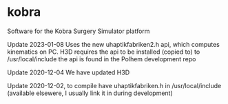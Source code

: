 # kobra
Software for the Kobra Surgery Simulator platform

Update 2023-01-08
Uses the new uhaptikfabriken2.h api, which computes kinematics on PC. 
H3D requires the api to be installed (copied to) to /usr/local/include 
the api is found in the Polhem development repo

Update 2020-12-04 
We have updated H3D

Update 2020-12-02, to compile have uhaptikfabriken.h in /usr/local/include
(available elsewere, I usually link it in during development)
